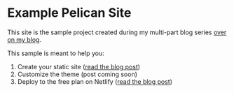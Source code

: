 # Example Pelican Site
This site is the sample project created during my multi-part blog series [over on my blog](https://frankcorso.dev).

This sample is meant to help you:

1. Create your static site ([read the blog post](https://frankcorso.dev/setting-up-pelican-static-site-generator.html))
2. Customize the theme (post coming soon)
3. Deploy to the free plan on Netlify ([read the blog post](https://frankcorso.dev/deploying-your-pelican-static-site-to-netlify.html))